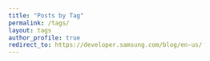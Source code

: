 ```yaml
---
title: "Posts by Tag"
permalink: /tags/
layout: tags
author_profile: true
redirect_to: https://developer.samsung.com/blog/en-us/
---
```

